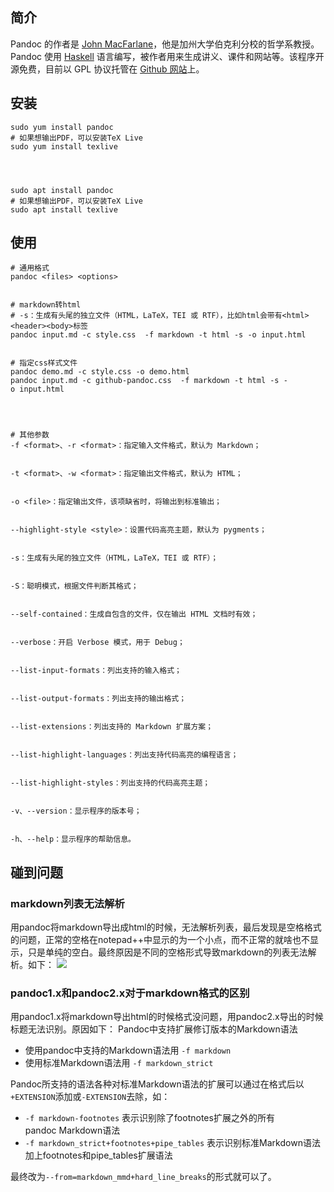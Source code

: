 
## 简介
Pandoc 的作者是 [John MacFarlane](http://johnmacfarlane.net/)，他是加州大学伯克利分校的哲学系教授。Pandoc 使用 [Haskell](http://www.haskell.org/) 语言编写，被作者用来生成讲义、课件和网站等。该程序开源免费，目前以 GPL 协议托管在 [Github 网站](https://github.com/jgm/pandoc)上。


## 安装
```
sudo yum install pandoc
# 如果想输出PDF，可以安装TeX Live
sudo yum install texlive




sudo apt install pandoc
# 如果想输出PDF，可以安装TeX Live
sudo apt install texlive
```


## 使用


```
# 通用格式
pandoc <files> <options>


# markdown转html
# -s：生成有头尾的独立文件（HTML，LaTeX，TEI 或 RTF），比如html会带有<html><header><body>标签
pandoc input.md -c style.css  -f markdown -t html -s -o input.html


# 指定css样式文件
pandoc demo.md -c style.css -o demo.html
pandoc input.md -c github-pandoc.css  -f markdown -t html -s -o input.html




# 其他参数
-f <format>、-r <format>：指定输入文件格式，默认为 Markdown；


-t <format>、-w <format>：指定输出文件格式，默认为 HTML；


-o <file>：指定输出文件，该项缺省时，将输出到标准输出；


--highlight-style <style>：设置代码高亮主题，默认为 pygments；


-s：生成有头尾的独立文件（HTML，LaTeX，TEI 或 RTF）；


-S：聪明模式，根据文件判断其格式；


--self-contained：生成自包含的文件，仅在输出 HTML 文档时有效；


--verbose：开启 Verbose 模式，用于 Debug；


--list-input-formats：列出支持的输入格式；


--list-output-formats：列出支持的输出格式；


--list-extensions：列出支持的 Markdown 扩展方案；


--list-highlight-languages：列出支持代码高亮的编程语言；


--list-highlight-styles：列出支持的代码高亮主题；


-v、--version：显示程序的版本号；


-h、--help：显示程序的帮助信息。
```


## 碰到问题

### markdown列表无法解析
用pandoc将markdown导出成html的时候，无法解析列表，最后发现是空格格式的问题，正常的空格在notepad++中显示的为一个小点，而不正常的就啥也不显示，只是单纯的空白。最终原因是不同的空格形式导致markdown的列表无法解析。如下：
![](https://sxm-upload.oss-cn-beijing.aliyuncs.com/imgs/a2596fdb-317f-4c7c-80c5-b4c19f2bb851.png)



### pandoc1.x和pandoc2.x对于markdown格式的区别
用pandoc1.x将markdown导出html的时候格式没问题，用pandoc2.x导出的时候标题无法识别。原因如下：
Pandoc中支持扩展修订版本的Markdown语法
* 使用pandoc中支持的Markdown语法用 `-f markdown`
* 使用标准Markdown语法用 `-f markdown_strict`

Pandoc所支持的语法各种对标准Markdown语法的扩展可以通过在格式后以`+EXTENSION`添加或`-EXTENSION`去除，如：
* `-f markdown-footnotes` 表示识别除了footnotes扩展之外的所有pandoc Markdown语法
* `-f markdown_strict+footnotes+pipe_tables` 表示识别标准Markdown语法加上footnotes和pipe_tables扩展语法

最终改为`--from=markdown_mmd+hard_line_breaks`的形式就可以了。



